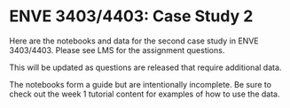 # ENVE 3403/4403: Case Study 2
Here are the notebooks and data for the second case study in ENVE 3403/4403. Please see LMS for the assignment questions.

This will be updated as questions are released that require additional data.

The notebooks form a guide but are intentionally incomplete. Be sure to check out the week 1 tutorial content for examples of how to use the data.
